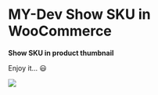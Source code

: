# MY-Dev Show SKU in WooCommerce

**Show SKU in product thumbnail**

Enjoy it... :smiley:

<a href="https://www.buymeacoffee.com/mydev"><img src="https://img.buymeacoffee.com/button-api/?text=Buy me a coffee&emoji=&slug=mydev&button_colour=FFDD00&font_colour=000000&font_family=Bree&outline_colour=000000&coffee_colour=ffffff" /></a>
